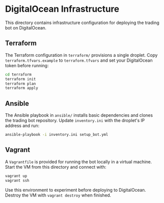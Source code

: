 # DigitalOcean Infrastructure

This directory contains infrastructure configuration for deploying the trading bot on DigitalOcean.

## Terraform

The Terraform configuration in `terraform/` provisions a single droplet. Copy `terraform.tfvars.example` to `terraform.tfvars` and set your DigitalOcean token before running:

```bash
cd terraform
terraform init
terraform plan
terraform apply
```

## Ansible

The Ansible playbook in `ansible/` installs basic dependencies and clones the trading bot repository. Update `inventory.ini` with the droplet's IP address and run:

```bash
ansible-playbook -i inventory.ini setup_bot.yml
```

## Vagrant

A `Vagrantfile` is provided for running the bot locally in a
virtual machine. Start the VM from this directory and connect with:

```bash
vagrant up
vagrant ssh
```

Use this environment to experiment before deploying to DigitalOcean. Destroy the
VM with `vagrant destroy` when finished.

